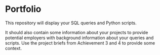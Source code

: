 # Portfolio

This repository will display your SQL queries and Python scripts. 

It should also contain some information about your projects to provide potential employers with background information about your queries and scripts. Use the project briefs from Achievement 3 and 4 to provide some context. 
